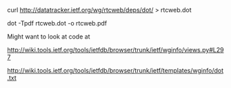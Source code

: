 
curl http://datatracker.ietf.org/wg/rtcweb/deps/dot/ > rtcweb.dot

dot -Tpdf rtcweb.dot -o rtcweb.pdf


Might want to look at code at 

http://wiki.tools.ietf.org/tools/ietfdb/browser/trunk/ietf/wginfo/views.py#L297

http://wiki.tools.ietf.org/tools/ietfdb/browser/trunk/ietf/templates/wginfo/dot.txt

